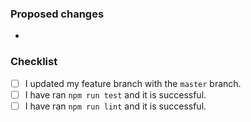 <!--
Please don't open huge pull requests and keep one pull request solving one problem.
-->

### Proposed changes

-

### Checklist

-   [ ] I updated my feature branch with the `master` branch.
-   [ ] I have ran `npm run test` and it is successful.
-   [ ] I have ran `npm run lint` and it is successful.
